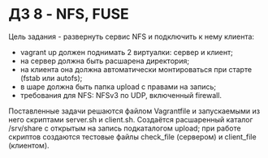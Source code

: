 # ДЗ 8 - NFS, FUSE

Цель задания - развернуть сервис NFS и подключить к нему клиента:

* vagrant up должен поднимать 2 виртуалки: сервер и клиент;
* на сервер должна быть расшарена директория;
* на клиента она должна автоматически монтироваться при старте (fstab или autofs);
* в шаре должна быть папка upload с правами на запись;
* требования для NFS: NFSv3 по UDP, включенный firewall.

Поставленные задачи решаются файлом Vagrantfile и запускаемыми из него скриптами server.sh и client.sh. Создаётся расшаренный каталог /srv/share с открытым на запись подкаталогом upload; при работе скриптов создаются тестовые файлы check_file (сервером) и client_file (клиентом).